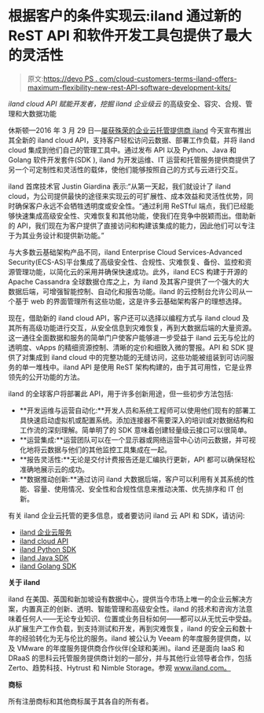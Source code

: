 # 根据客户的条件实现云:iland 通过新的 ReST API 和软件开发工具包提供了最大的灵活性

> 原文:[https://devo PS . com/cloud-customers-terms-iland-offers-maximum-flexibility-new-rest-API-software-development-kits/](https://devops.com/cloud-customers-terms-iland-offers-maximum-flexibility-new-rest-api-software-development-kits/)

*iland cloud API 赋能开发者，挖掘 iland 企业级云* 的高级安全、容灾、合规、管理和大数据功能

休斯顿—2016 年 3 月 29 日—[屡获殊荣的企业云托管提供商 iland](http://www.iland.com/) 今天宣布推出其全新的 iland cloud API，支持客户轻松访问云数据、部署工作负载，并将 iland cloud 集成到他们自己的管理工具中。通过发布 API 以及 Python、Java 和 Golang 软件开发套件(SDK ), iland 为开发运维、IT 运营和托管服务提供商提供了另一个可定制性和灵活性的载体，使他们能够按照自己的方式与云进行交互。

iland 首席技术官 Justin Giardina 表示:“从第一天起，我们就设计了 iland cloud，为公司提供最快的途径来实现云的可扩展性、成本效益和灵活性优势，同时确保客户永远不会牺牲透明度或安全性。“通过利用 ReSTful 端点，我们已经能够快速集成高级安全性、灾难恢复和其他功能，使我们在竞争中脱颖而出。借助新的 API，我们现在为客户提供了直接访问和构建该集成的能力，因此他们可以专注于为其业务设计和提供新功能。”

与大多数云基础架构产品不同，iland Enterprise Cloud Services-Advanced Security(ECS-AS)平台集成了高级安全性、合规性、灾难恢复、备份、监控和资源管理功能，以简化云的采用并确保快速成功。此外，iland ECS 构建于开源的 Apache Cassandra 全球数据仓库之上，为 iland 及其客户提供了一个强大的大数据后端，可增强智能控制、自动化和报告功能。iland 的云控制台允许公司从一个基于 web 的界面管理所有这些功能，这是许多云基础架构客户的理想选择。

现在，借助新的 iland cloud API，客户还可以选择以编程方式与 iland cloud 及其所有高级功能进行交互，从安全信息到灾难恢复，再到大数据后端的大量资源。这一通往全面数据和服务的简单门户使客户能够进一步受益于 iland 云无与伦比的透明度、vApps 的精细资源控制、清晰的定价和细致入微的警报。API 和 SDK 提供了对集成到 iland cloud 中的完整功能的无缝访问，这些功能被组装到可访问服务的单一堆栈中。iland API 是使用 ReST 架构构建的，由于其可用性，它是业界领先的公开功能的方法。

iland 的全球客户将部署此 API，用于许多创新用途，但一些初步方法包括:

*   **开发运维与运营自动化:**开发人员和系统工程师可以使用他们现有的部署工具快速启动虚拟机或配置系统。添加连接器不需要深入的培训或对数据结构和工作流的深刻理解。简单明了的 SDK 意味着创建轻量级云接口可以很简单。
*   **运营集成:**运营团队可以在一个显示器或网络运营中心访问云数据，并可视化地将云数据与他们的其他监控工具集成在一起。
*   **报告灵活性:**无论是交付计费报告还是汇编执行更新，API 都可以确保轻松准确地展示云的成功。
*   **数据推动创新:**通过访问 iland 大数据后端，客户可以利用有关其系统的性能、容量、使用情况、安全性和合规性信息来推动决策、优先排序和 IT 创新。

有关 iland 企业云托管的更多信息，或者要访问 iland 云 API 和 SDK，请访问:

*   [iland 企业云服务](http://www.iland.com/services/)
*   [iland cloud API](https://api.ilandcloud.com/)
*   [iland Python SDK](https://pypi.python.org/pypi/iland-sdk)
*   [iland Java SDK](https://github.com/ilanddev/java-sdk)
*   [iland Golang SDK](https://github.com/ilanddev/golang-sdk)

**关于 iland**

iland 在美国、英国和新加坡设有数据中心，提供当今市场上唯一的企业云解决方案，内置真正的创新、透明、智能管理和高级安全性。iland 的技术和咨询方法意味着任何人——无论专业知识、位置或业务目标如何——都可以从无忧云中受益。从扩展生产工作负载，到支持测试和开发，再到灾难恢复，iland 的安全云和数十年的经验转化为无与伦比的服务。iland 被公认为 Veeam 的年度服务提供商，以及 VMware 的年度服务提供商合作伙伴(全球和美洲)。iland 还是面向 IaaS 和 DRaaS 的思科云托管服务提供商计划的一部分，并与其他行业领导者合作，包括 Zerto、趋势科技、Hytrust 和 Nimble Storage。参观 www.iland.com。

**商标**

所有注册商标和其他商标属于其各自的所有者。
